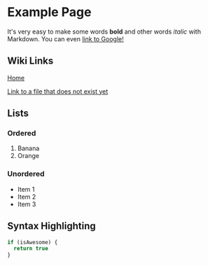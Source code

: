# Example Page

It's very easy to make some words **bold** and other words *italic* with Markdown. You can even [link to Google!](http://google.com)

## Wiki Links

[Home](index)

[Link to a file that does not exist yet](notfound)

## Lists

### Ordered

1. Banana
1. Orange

### Unordered

* Item 1
* Item 2
* Item 3

## Syntax Highlighting

```javascript
if (isAwesome) {
  return true
}
```